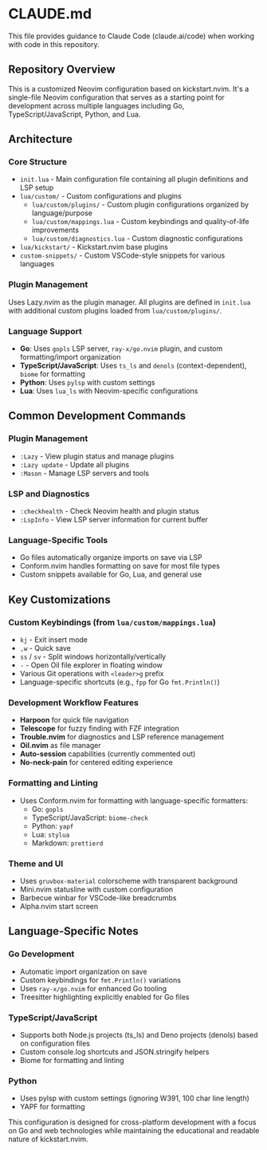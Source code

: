 # CLAUDE.md

This file provides guidance to Claude Code (claude.ai/code) when working with code in this repository.

## Repository Overview

This is a customized Neovim configuration based on kickstart.nvim. It's a single-file Neovim configuration that serves as a starting point for development across multiple languages including Go, TypeScript/JavaScript, Python, and Lua.

## Architecture

### Core Structure
- `init.lua` - Main configuration file containing all plugin definitions and LSP setup
- `lua/custom/` - Custom configurations and plugins
  - `lua/custom/plugins/` - Custom plugin configurations organized by language/purpose
  - `lua/custom/mappings.lua` - Custom keybindings and quality-of-life improvements
  - `lua/custom/diagnostics.lua` - Custom diagnostic configurations
- `lua/kickstart/` - Kickstart.nvim base plugins
- `custom-snippets/` - Custom VSCode-style snippets for various languages

### Plugin Management
Uses Lazy.nvim as the plugin manager. All plugins are defined in `init.lua` with additional custom plugins loaded from `lua/custom/plugins/`.

### Language Support
- **Go**: Uses `gopls` LSP server, `ray-x/go.nvim` plugin, and custom formatting/import organization
- **TypeScript/JavaScript**: Uses `ts_ls` and `denols` (context-dependent), `biome` for formatting
- **Python**: Uses `pylsp` with custom settings
- **Lua**: Uses `lua_ls` with Neovim-specific configurations

## Common Development Commands

### Plugin Management
- `:Lazy` - View plugin status and manage plugins
- `:Lazy update` - Update all plugins
- `:Mason` - Manage LSP servers and tools

### LSP and Diagnostics
- `:checkhealth` - Check Neovim health and plugin status
- `:LspInfo` - View LSP server information for current buffer

### Language-Specific Tools
- Go files automatically organize imports on save via LSP
- Conform.nvim handles formatting on save for most file types
- Custom snippets available for Go, Lua, and general use

## Key Customizations

### Custom Keybindings (from `lua/custom/mappings.lua`)
- `kj` - Exit insert mode
- `,w` - Quick save
- `ss` / `sv` - Split windows horizontally/vertically
- `-` - Open Oil file explorer in floating window
- Various Git operations with `<leader>g` prefix
- Language-specific shortcuts (e.g., `fpp` for Go `fmt.Println()`)

### Development Workflow Features
- **Harpoon** for quick file navigation
- **Telescope** for fuzzy finding with FZF integration
- **Trouble.nvim** for diagnostics and LSP reference management
- **Oil.nvim** as file manager
- **Auto-session** capabilities (currently commented out)
- **No-neck-pain** for centered editing experience

### Formatting and Linting
- Uses Conform.nvim for formatting with language-specific formatters:
  - Go: `gopls`
  - TypeScript/JavaScript: `biome-check`
  - Python: `yapf`
  - Lua: `stylua`
  - Markdown: `prettierd`

### Theme and UI
- Uses `gruvbox-material` colorscheme with transparent background
- Mini.nvim statusline with custom configuration
- Barbecue winbar for VSCode-like breadcrumbs
- Alpha.nvim start screen

## Language-Specific Notes

### Go Development
- Automatic import organization on save
- Custom keybindings for `fmt.Println()` variations
- Uses `ray-x/go.nvim` for enhanced Go tooling
- Treesitter highlighting explicitly enabled for Go files

### TypeScript/JavaScript
- Supports both Node.js projects (ts_ls) and Deno projects (denols) based on configuration files
- Custom console.log shortcuts and JSON.stringify helpers
- Biome for formatting and linting

### Python
- Uses pylsp with custom settings (ignoring W391, 100 char line length)
- YAPF for formatting

This configuration is designed for cross-platform development with a focus on Go and web technologies while maintaining the educational and readable nature of kickstart.nvim.
